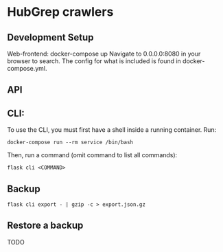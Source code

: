 # HubGrep crawlers


## Development Setup
Web-frontend:
docker-compose up
Navigate to 0.0.0.0:8080 in your browser to search. The config for what is included is found in docker-compose.yml.

## API

## CLI:

To use the CLI, you must first have a shell inside a running container. Run:

    docker-compose run --rm service /bin/bash

Then, run a command (omit command to list all commands):

    flask cli <COMMAND>

## Backup

    flask cli export - | gzip -c > export.json.gz

## Restore a backup

TODO


